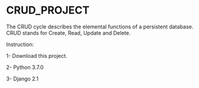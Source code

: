 # CRUD_PROJECT
The CRUD cycle describes the elemental functions of a persistent database. CRUD stands for Create, Read, Update and Delete.

Instruction:

1- Download this project.

2- Python 3.7.0

3- Django 2.1

